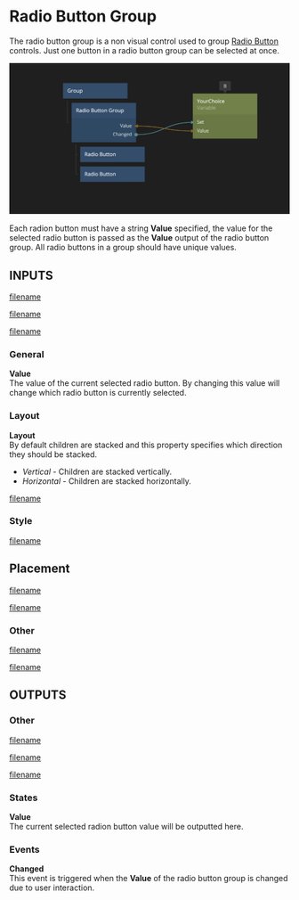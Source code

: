 # Radio Button Group

The radio button group is a non visual control used to group [Radio Button](/nodes/visual/controls/radiobutton.md) controls. Just one button in a radio button group can be selected at once.

<div class="ndl-images">
    <img src="/nodes/visual/controls/radiobutton.png" class="ndl-image large"></img>  
</div>

Each radion button must have a string **Value** specified, the value for the selected radio button is passed as the **Value** output of the radio button group. All radio buttons in a group should have unique values.

## INPUTS

[filename](../margin-and-padding.md ':include')

[filename](../alignment.md ':include')

[filename](../size-mode-and-dimensions.md ':include')

### General

**Value**  
The value of the current selected radio button. By changing this value will change which radio button is currently selected.

### Layout

**Layout**  
By default children are stacked and this property specifies which direction they should be stacked.

- _Vertical_ - Children are stacked vertically.
- _Horizontal_ - Children are stacked horizontally.

[filename](../position.md ':include')

### Style

[filename](../visibility-styles.md ':include')

## Placement  

[filename](../placement-styles.md ':include')

[filename](../dimension-constraints.md ':include')

### Other

[filename](../pointer-events-and-mounted.md ':include')

[filename](../../advanced-style.md ':include')

## OUTPUTS

### Other  
[filename](../child-index-and-this-outputs.md ':include')

[filename](../bounding-box-outputs.md ':include')

[filename](../mounted-outputs.md ':include')

### States

**Value**  
The current selected radion button value will be outputted here.

### Events

**Changed**  
This event is triggered when the **Value** of the radio button group is changed due to user interaction.




